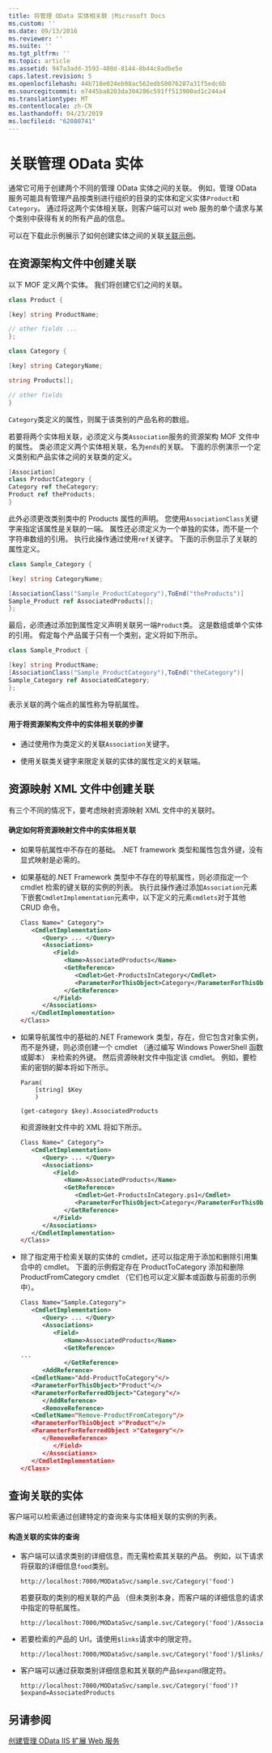 ```yaml
---
title: 将管理 OData 实体相关联 |Microsoft Docs
ms.custom: ''
ms.date: 09/13/2016
ms.reviewer: ''
ms.suite: ''
ms.tgt_pltfrm: ''
ms.topic: article
ms.assetid: 947a3add-3593-400d-8144-8b44c8adbe5e
caps.latest.revision: 5
ms.openlocfilehash: 44b718e024eb98ac562edb50076287a31f5edc6b
ms.sourcegitcommit: e7445ba8203da304286c591ff513900ad1c244a4
ms.translationtype: MT
ms.contentlocale: zh-CN
ms.lasthandoff: 04/23/2019
ms.locfileid: "62080741"
---
```

# <a name="associating-management-odata-entities"></a>关联管理 OData 实体

通常它可用于创建两个不同的管理 OData 实体之间的关联。 例如，管理 OData 服务可能具有管理产品按类别进行组织的目录的实体和定义实体`Product`和`Category`。 通过将这两个实体相关联，则客户端可以对 web 服务的单个请求与某个类别中获得有关的所有产品的信息。

可以在下载此示例展示了如何创建实体之间的关联[关联示例](https://code.msdn.microsoft.com:443/windowsdesktop/Association-sample-0f0fa87e)。

## <a name="creating-the-association-in-the-resource-schema-file"></a>在资源架构文件中创建关联

以下 MOF 定义两个实体。 我们将创建它们之间的关联。

```csharp
class Product {

[key] string ProductName;

// other fields ...
};

class Category {

[key] string CategoryName;

string Products[];

// other fields
}
```

`Category`类定义的属性，则属于该类别的产品名称的数组。

若要将两个实体相关联，必须定义与类`Association`服务的资源架构 MOF 文件中的属性。 类必须定义两个实体相关联，名为`ends`的关联。 下面的示例演示一个定义类别和产品实体之间的关联类的定义。

```csharp
[Association]
class ProductCategory {
Category ref theCategory;
Product ref theProducts;
}
```

此外必须更改类别类中的 Products 属性的声明。 您使用`AssociationClass`关键字来指定该属性是关联的一端。 属性还必须定义为一个单独的实体，而不是一个字符串数组的引用。 执行此操作通过使用`ref`关键字。 下面的示例显示了关联的属性定义。

```csharp
class Sample_Category {

[key] string CategoryName;

[AssociationClass("Sample_ProductCategory"),ToEnd("theProducts")]
Sample_Product ref AssociatedProducts[];
};
```

最后，必须通过添加到属性定义声明关联另一端`Product`类。 这是数组或单个实体的引用。 假定每个产品属于只有一个类别，定义将如下所示。

```csharp
class Sample_Product {

[key] string ProductName;
[AssociationClass("Sample_ProductCategory"),ToEnd("theCategory")]
Sample_Category ref AssociatedCategory;
};
```

表示关联的两个端点的属性称为导航属性。

#### <a name="steps-for-associating-entities-in-the-resource-schema-file"></a>用于将资源架构文件中的实体相关联的步骤

- 通过使用作为类定义的关联`Association`关键字。

- 使用关联类关键字来限定关联的实体的属性定义的关联端。

## <a name="creating-the-association-in-the-resource-mapping-xml-file"></a>资源映射 XML 文件中创建关联

有三个不同的情况下，要考虑映射资源映射 XML 文件中的关联时。

#### <a name="determining-how-to-associate-entities-in-the-resource-mapping-file"></a>确定如何将资源映射文件中的实体相关联

- 如果导航属性中不存在的基础。 .NET framework 类型和属性包含外键，没有显式映射是必需的。

- 如果基础的.NET Framework 类型中不存在的导航属性，则必须指定一个 cmdlet 检索的键关联的实例的列表。 执行此操作通过添加`Association`元素下嵌套`CmdletImplementation`元素中，以下定义的元素`cmdlets`对于其他 CRUD 命令。

  ```xml
  Class Name=" Category">
     <CmdletImplementation>
        <Query> ... </Query>
        <Associations>
           <Field>
              <Name>AssociatedProducts</Name>
              <GetReference>
                 <Cmdlet>Get-ProductsInCategory</Cmdlet>
                 <ParameterForThisObject>Category</ParameterForThisObject>
              </GetReference>
           </Field>
        </Associations>
     </CmdletImplementation>
  </Class>
  ```

- 如果导航属性中的基础的.NET Framework 类型，存在，但它包含对象实例，而不是外键，则必须创建一个 cmdlet （通过编写 Windows PowerShell 函数或脚本） 来检索的外键。 然后资源映射文件中指定该 cmdlet。 例如，要检索的密钥的脚本将如下所示。

  ```
  Param(
      [string] $Key
      )

  (get-category $key).AssociatedProducts

  ```

  和资源映射文件中的 XML 将如下所示。

  ```xml
  Class Name=" Category">
     <CmdletImplementation>
        <Query> ... </Query>
        <Associations>
           <Field>
              <Name>AssociatedProducts</Name>
              <GetReference>
                 <Cmdlet>Get-ProductsInCategory.ps1</Cmdlet>
                 <ParameterForThisObject>Category</ParameterForThisObject>
              </GetReference>
           </Field>
        </Associations>
     </CmdletImplementation>
  </Class>
  ```

- 除了指定用于检索关联的实体的 cmdlet，还可以指定用于添加和删除引用集合中的 cmdlet。 下面的示例假定存在 ProductToCategory 添加和删除 ProductFromCategory cmdlet （它们也可以定义脚本或函数与前面的示例中）。

  ```xml
  Class Name="Sample.Category">
     <CmdletImplementation>
        <Query> ... </Query>
        <Associations>
           <Field>
              <Name>AssociatedProducts</Name>
              <GetReference>
  ...
              </GetReference>
        <AddReference>
     <CmdletName>"Add-ProductToCategory"</>
     <ParameterForThisObject>"Product"</>
     <ParameterForReferredObject>"Category"</>
        </AddReference>
        <RemoveReference>
     <CmdletName="Remove-ProductFromCategory"/>
     <ParameterForThisObject >"Product"</>
     <ParameterForReferredObject >"Category"</>
        </RemoveReference>
           </Field>
        </Associations>
     </CmdletImplementation>
  </Class>
  ```

## <a name="querying-associated-entities"></a>查询关联的实体

客户端可以检索通过创建特定的查询来与实体相关联的实例的列表。

#### <a name="constructing-queries-for-associated-entities"></a>构造关联的实体的查询

- 客户端可以请求类别的详细信息，而无需检索其关联的产品。 例如，以下请求将获取的详细信息`food`类别。

  ```
  http://localhost:7000/MODataSvc/sample.svc/Category('food')
  ```

  若要获取的类别的相关联的产品 （但未类别本身，而客户端的详细信息的请求中指定的导航属性。

  ```
  http://localhost:7000/MODataSvc/sample.svc/Category('food')/AssociatedProducts
  ```

- 若要检索的产品的 Url，请使用`$links`请求中的限定符。

  ```
  http://localhost:7000/MODataSvc/sample.svc/Category('food')/$links/AssociatedProducts
  ```

- 客户端可以通过获取类别详细信息和其关联的产品`$expand`限定符。

  ```
  http://localhost:7000/MODataSvc/sample.svc/Category('food')?$expand=AssociatedProducts
  ```

## <a name="see-also"></a>另请参阅

[创建管理 OData IIS 扩展 Web 服务](./creating-a-management-odata-web-service.md)